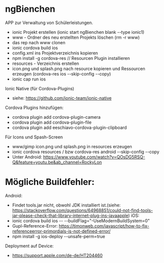 # ngBienchen

APP zur Verwaltung von Schülerleistungen.

- ionic Projekt erstellen (ionic start ngBienchen blank --type ionic1)
- www - Ordner des neu erstellten Projekts löschen (rm -r www)
- das rep nach www clonen
- ionic cordova build ios
- config.xml ins Projektverzeichnis kopieren
- npm install -g cordova-res // Resourcen Plugin installieren
- resources - Verzeichnis erstellen  
- icon.png und splash.png nach resource kopieren und Ressourcen erzeugen (cordova-res ios --skip-config --copy) 
- ionic cap run ios

Ionic Native (für Cordova-Plugins)
- siehe: https://github.com/ionic-team/ionic-native

Cordova Plugins hinzufügen:
- cordova plugin add cordova-plugin-camera
- cordova plugin add cordova-plugin-file
- cordova plugin add eeschiavo-cordova-plugin-clipboard

Für Icons und Spash-Screen
- www/gimp icon.png und splash.png in resources erzeugen
- ionic cordova resources / bzw cordova-res android --skip-config --copy
- Unter Android: https://www.youtube.com/watch?v=QOsDG5RSQ-Q&feature=youtu.be&ab_channel=RockyLon

# Mögliche Buildfehler:
Android:
- Findet tools.jar nicht, obwohl JDK installiert ist.(siehe: https://stackoverflow.com/questions/64968851/could-not-find-tools-jar-please-check-that-library-internet-plug-ins-javaapple)
iOS:
- ionic cordova build ios -- --buildFlag="-UseModernBuildSystem=0"
- Gupl-Reference-Error: https://timonweb.com/javascript/how-to-fix-referenceerror-primordials-is-not-defined-error/
- npm install -g ios-deploy --unsafe-perm=true

Deployment auf Device:
- https://support.apple.com/de-de/HT204460
